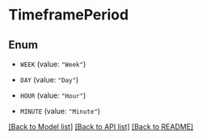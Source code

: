 # TimeframePeriod

## Enum


* `WEEK` (value: `"Week"`)

* `DAY` (value: `"Day"`)

* `HOUR` (value: `"Hour"`)

* `MINUTE` (value: `"Minute"`)


[[Back to Model list]](../README.md#documentation-for-models) [[Back to API list]](../README.md#documentation-for-api-endpoints) [[Back to README]](../README.md)


